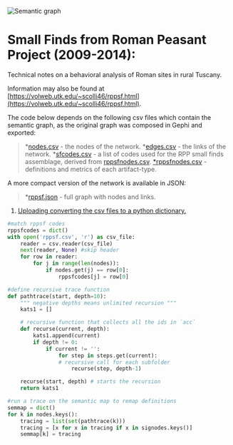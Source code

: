 ![Semantic graph](http://volweb.utk.edu/~scolli46/assets/images/fig04-952x620.png)

# Small Finds from Roman Peasant Project (2009-2014):

Technical notes on a behavioral analysis of Roman sites in rural Tuscany.

Information may also be found at [https://volweb.utk.edu/~scolli46/rppsf.html](https://volweb.utk.edu/~scolli46/rppsf.html).

The code below depends on the following csv files which contain the semantic graph, as the original graph was composed in Gephi and exported: 

> *[nodes.csv](https://github.com/scollinselliott/rppsf/blob/master/data/nodes.csv) - the nodes of the network.
> *[edges.csv](https://github.com/scollinselliott/rppsf/blob/master/data/edges.csv) - the links of the network.
> *[sfcodes.csv](https://github.com/scollinselliott/rppsf/blob/master/data/sfcodes.csv) - a list of codes used for the RPP small finds assemblage, derived from [rppsfnodes.csv](https://github.com/scollinselliott/rppsf/blob/master/data/sfnodes.csv).
> [*rppsfnodes.csv](https://github.com/scollinselliott/rppsf/blob/master/data/sfnodes.csv) - definitions and metrics of each artifact-type.

A more compact version of the network is available in JSON:
> *[rppsf.json](https://github.com/scollinselliott/rppsf/blob/master/data/rppsf.json) - full graph with nodes and links.

1. [Uploading converting the csv files to a python dictionary.](https://github.com/scollinselliott/rppsf/blob/516fb8f87a1285575b49bf1c605e646287f5e02f/python/rppsf-ontology.py#L1-L46)

```python
#match rppsf codes 
rppsfcodes = dict()
with open('rppsf.csv', 'r') as csv_file:
    reader = csv.reader(csv_file)
    next(reader, None) #skip header
    for row in reader:
        for j in range(len(nodes)):
            if nodes.get(j) == row[0]:
                rppsfcodes[j] = row[0]

#define recursive trace function
def pathtrace(start, depth=10):
    """ negative depths means unlimited recursion """
    kats1 = []

    # recursive function that collects all the ids in `acc`
    def recurse(current, depth):
        kats1.append(current)
        if depth != 0:
            if current != '':
                for step in steps.get(current):
                # recursive call for each subfolder
                    recurse(step, depth-1)

    recurse(start, depth) # starts the recursion
    return kats1

#run a trace on the semantic map to remap definitions
semmap = dict()
for k in nodes.keys():
    tracing = list(set(pathtrace(k)))
    tracing = [x for x in tracing if x in signodes.keys()]
    semmap[k] = tracing
```

